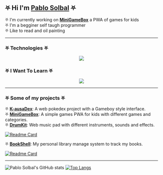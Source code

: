 ## ⛧ Hi I'm [Pablo Solbal](https://pabloss.netlify.app) ⛧

⛧ I'm currently working on **[MiniGameBox](https://github.com/PabloSsolbal/Web-Projects/tree/main/memory)** a PWA of games for kids  
⛧ I'm a begginer self taugh programmer  
⛧ Like to read and oil painting

<hr>

### ⛧ Technologies ⛧
<p align="center">
  <a href="https://skillicons.dev">
    <img src="https://skillicons.dev/icons?i=html,css,js,py,mongodb,git,github,vscode" />
  </a>
</p>

### ⛧ I Want To Learn ⛧
<p align="center">
  <a href="https://skillicons.dev">
    <img src="https://skillicons.dev/icons?i=fastapi,react,mysql,deno,rust" />
  </a>
</p>
<hr>

### ⛧ Some of my projects ⛧

⛧ **[K-ausaDex](https://github.com/PabloSsolbal/Web-Projects/tree/main/pokedex)**: A web pokedex project with a Gameboy style interface.  
⛧ **[MiniGameBox](https://github.com/PabloSsolbal/Web-Projects/tree/main/memory)**: A simple games PWA for kids with different games and categories.  
⛧ **[DrumKit](https://github.com/PabloSsolbal/Web-Projects/tree/main/drumKit)**: Web music pad with different instruments, sounds and effects.  

[![Readme Card](https://github-readme-stats.vercel.app/api/pin/?username=PabloSsolbal&repo=Web-Projects&theme=synthwave)](https://github.com/anuraghazra/github-readme-stats)  

⛧ **[BookShell](https://github.com/PabloSsolbal/BookShell)**: My personal library manage system to track my books.  

[![Readme Card](https://github-readme-stats.vercel.app/api/pin/?username=PabloSsolbal&repo=Bookshell&theme=synthwave)](https://github.com/anuraghazra/github-readme-stats)
<hr>  
  
![Pablo Solbal's GitHub stats](https://github-readme-stats.vercel.app/api?username=PabloSsolbal&show_icons=true&theme=synthwave)
[![Top Langs](https://github-readme-stats.vercel.app/api/top-langs/?username=PabloSsolbal&layout=donut&theme=synthwave)](https://github.com/anuraghazra/github-readme-stats)
